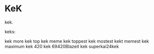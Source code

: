 # KeK
kek.

keks:

kek
more kek
top kek
meme kek
toppest kek
mostest kekt
memest kek
maximum kek
420 kek
69420Blazeit kek
superkai24kek
